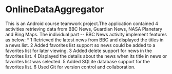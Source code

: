# OnlineDataAggregator
This is an Android course teamwork project.The application contained 4 activities retrieving data from BBC News, Guardian News, NASA Planetary and Bing Maps.
The individual part -- BBC News activity implement features as below:
*
1	Retrieved the latest news from BBC and displayed the titles in a news list.
2	Added favorites list support so news could be added to a favorites list for later viewing.
3	Added delete support for news in the favorites list.
4	Displayed the details about the news when its title in news or favorites list was selected.
5	Added SQLite database support for the favorites list.
6	Used Git for version control and collaboration.
